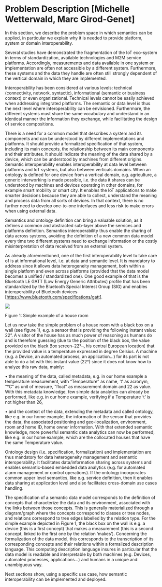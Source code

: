 # Problem Description [Michelle Wetterwald, Marc Girod-Genet]

In this section, we describe the problem space in which semantics can be applied, in particular we explain why it is needed to provide platform, system or domain interoperability.

Several studies have demonstrated the fragmentation of the IoT eco-system in terms of standardization, available technologies and M2M service platforms. Accordingly, measurements and data available in one system or implementation are often not accessible by a different system. Furthermore, these systems and the data they handle are often still strongly dependent of the vertical domain in which they are implemented. 

Interoperability has been considered at various levels: technical (connectivity, network, syntactic), informational (semantic or business context) or even organizational. Technical levels cannot be easily achieved when addressing integrated platforms. The semantic or data level is thus the next level where interoperability can be envisioned. Furthermore, the different systems must share the same vocabulary and understand in an identical manner the information they exchange, while facilitating the design of service compositions. 

There is a need for a common model that describes a system and its components and can be understood by different implementations and platforms. It should provide a formalized specification of that system, including its main concepts, the relationship between its main components and their attributes. It should indicate the meaning of the data shared by a device, which can be understood by machines from different origins. Semantic interoperability enables interoperability at data level between platforms and IoT systems, but also between verticals domains. When an ontology is defined for one device from a vertical domain, e.g. agriculture, a generic interworking is made possible, i.e. the data it shares can be understood by machines and devices operating in other domains, for example smart mobility or smart city. It enables the IoT applications to make smarter decisions because they are able to collect, understand the meaning and process data from all sorts of devices. In that context, there is no further need to develop one-to-one interfaces and less risk to make errors when using external data.

Semantics and ontology definition can bring a valuable solution, as it defines a common and abstracted sub-layer above the services and platforms definition. Semantics interoperability thus enable the sharing of data across systems, avoiding the definition of a new common data model every time two different systems need to exchange information or the costly misinterpretation of data received from an external system.

As already aforementioned, one of the first interoperability level to take care of is at informational level, i.e. at data and semantic level. It is mandatory to address since it allows data heterogeneity management, both within a single platform and even across platforms (provided that the data model becomes a unified / standardized one). One good example of that is the Bluetooth LE GATT (Low Energy Generic Attributes) profile that has been standardized by the Bluetooth Special Interest Group (SIG) and enables interoperability of Bluetooth devices [https://www.bluetooth.com/specifications/gatt].

![](../img/RoomExample.png)

Figure 1: Simple example of a house room

Let us now take the simple problem of a house room with a black box on a wall (see figure 1), e.g. a sensor that is providing the following instant value: 22°. A visitor of the house has as much power of reasoning as humans do and is therefore guessing (due to the position of the black box, the value provided on the black Box screen  ̶  22°  ̶ , his central European location) that the provided value is a temperature expressed in degree Celsius. A machine (e.g. a Device, an automated process, an application…) for its part is not able to do a lot with this instant value (22°) since it does not know how to analyze this raw data, mainly:

•	the meaning of the data, called metadata, e.g. in our home example a temperature measurement, with “Temperature” as name, ‘t’ as acronym, “°C” as unit of measure, “float” as measurement domain and 22 as value. With this metadata knowledge, few simple data analytics can already be performed, like e.g. in our home example, verifying if a  Temperature ‘t’ is not higher than 26,

•	and the context of the data, extending the metadata and called ontology, like e.g. in our home example, the information of the sensor that provides the data, the associated positioning and geo-localization, environment, room and home ID, home owner information. With that extended semantic knowledge, more powerful semantic data analytics can now be performed, like e.g. in our home example, which are the collocated houses that have the same Temperature value. 

Ontology design (i.e. specification, formalization) and implementation are thus mandatory for data heterogeneity management and semantic interoperability. It facilitates data/information sharing across systems and enables semantic-based embedded data analytics (e.g. for automated alarm management or control operations). If the ontology incorporates common upper level semantics, like e.g. service definition, then it enables data sharing at application level and also facilitates cross-domain use cases handling.

The specification of a semantic data model corresponds to the definition of concepts that characterize the data and its environment, associated with the links between those concepts. This is generally materialized through a diagram/graph where the concepts correspond to classes or tree nodes, and relations correspond to tree edges labelled by the relation type. For the simple example depicted in Figure 1, the black box on the wall is e.g. a device (this is a first concept) that makes a measurement (this is a second concept, linked to the first one by the relation ‘makes’). Concerning the formalization of the data model, this corresponds to the transcription of its corresponding concepts and their relations within a formalized description language. This computing description language insures in particular that the data model is readable and interpretable by both machines (e.g. Devices, automated processes, applications…) and humans in a unique and unambiguous way.

Next sections show, using a specific use case, how semantic interoperability can be implemented and deployed.
